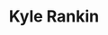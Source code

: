 ---
avatar: /images/people/kyle-rankin.jpg
avatar_small: /images/people/kyle-rankin_small.jpg
bio: Chief Security Officer and Vice President at Purism. Former Tech Editor and columnist
  at Linux Journal. He is the author of Linux Hardening in Hostile Networks, DevOps
  Troubleshooting, The Official Ubuntu Server Book, Knoppix Hacks, Knoppix Pocket
  Reference, Linux Multimedia Hacks and Ubuntu Hacks, and also a contributor to a
  number of other O'Reilly books. Rankin speaks frequently on security and open-source
  software including at BsidesLV, O'Reilly Security Conference, OSCON, SCALE, CactusCon,
  Linux World Expo and Penguicon.
homepage: http://kylerank.in/
instagram: null
linkedin: null
title: Kyle Rankin
twitter: https://twitter.com/kylerankin
type: guest
username: kyle-rankin
youtube: null
---
